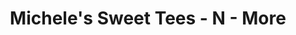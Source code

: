 ---
title: "Michele's Sweet Tees - N - More"
url: /morganton/micheles-sweet-tees-n-more/
shop: clothes
---